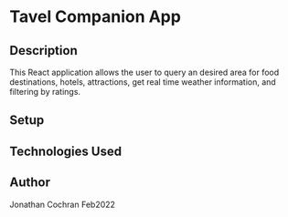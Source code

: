 # Tavel Companion App
## Description 
This React application allows the user to query an desired area for food destinations, hotels, attractions, get real time weather information, and filtering by ratings.
## Setup

## Technologies Used

## Author
Jonathan Cochran Feb2022

